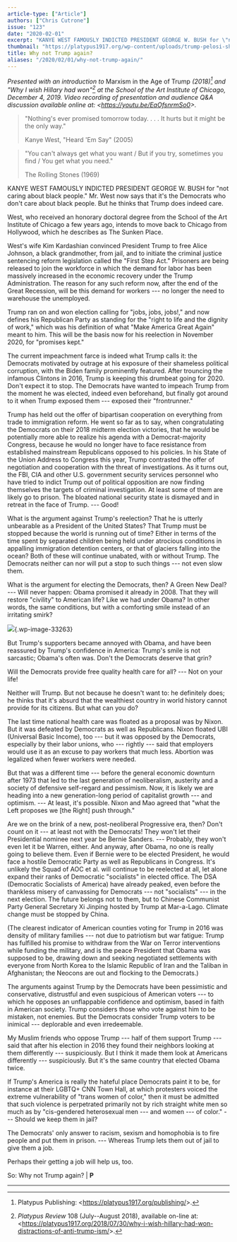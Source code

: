 ```yaml
---
article-type: ["Article"]
authors: ["Chris Cutrone"]
issue: "123"
date: "2020-02-01"
excerpt: "KANYE WEST FAMOUSLY INDICTED PRESIDENT GEORGE W. BUSH for \"not caring about black people.\" Mr. West now says that it's the Democrats who don't care about black people. But he thinks that Trump does indeed care."
thumbnail: "https://platypus1917.org/wp-content/uploads/trump-pelosi-shade-1.png"
title: Why not Trump again?
aliases: "/2020/02/01/why-not-trump-again/"
---
```



*Presented with an introduction to* Marxism in the Age of Trump *(2018)[^1] and "Why I wish Hillary had won"[^2] at the School of the Art Institute of Chicago, December 4, 2019. Video recording of presentation and audience Q&A discussion available online at: <<https://youtu.be/EaOfsnrmSo0>>.*

> "Nothing's ever promised tomorrow today. . . . It hurts but it might be the only way."
>
> Kanye West, "Heard 'Em Say" (2005)

> "You can't always get what you want / But if you try, sometimes you find / You get what you need."
>
> The Rolling Stones (1969)

KANYE WEST FAMOUSLY INDICTED PRESIDENT GEORGE W. BUSH for "not caring about black people." Mr. West now says that it's the Democrats who don't care about black people. But he thinks that Trump does indeed care.

West, who received an honorary doctoral degree from the School of the Art Institute of Chicago a few years ago, intends to move back to Chicago from Hollywood, which he describes as The Sunken Place.

West's wife Kim Kardashian convinced President Trump to free Alice Johnson, a black grandmother, from jail, and to initiate the criminal justice sentencing reform legislation called the "First Step Act." Prisoners are being released to join the workforce in which the demand for labor has been massively increased in the economic recovery under the Trump Administration. The reason for any such reform now, after the end of the Great Recession, will be this demand for workers --- no longer the need to warehouse the unemployed.

Trump ran on and won election calling for "jobs, jobs, jobs!," and now defines his Republican Party as standing for the "right to life and the dignity of work," which was his definition of what "Make America Great Again" meant to him. This will be the basis now for his reelection in November 2020, for "promises kept."

The current impeachment farce is indeed what Trump calls it: the Democrats motivated by outrage at his exposure of their shameless political corruption, with the Biden family prominently featured. After trouncing the infamous Clintons in 2016, Trump is keeping this drumbeat going for 2020. Don't expect it to stop. The Democrats have wanted to impeach Trump from the moment he was elected, indeed even beforehand, but finally got around to it when Trump exposed them --- exposed their "frontrunner."

Trump has held out the offer of bipartisan cooperation on everything from trade to immigration reform. He went so far as to say, when congratulating the Democrats on their 2018 midterm election victories, that he would be potentially more able to realize his agenda with a Democrat-majority Congress, because he would no longer have to face resistance from established mainstream Republicans opposed to his policies. In his State of the Union Address to Congress this year, Trump contrasted the offer of negotiation and cooperation with the threat of investigations. As it turns out, the FBI, CIA and other U.S. government security services personnel who have tried to indict Trump out of political opposition are now finding themselves the targets of criminal investigation. At least some of them are likely go to prison. The bloated national security state is dismayed and in retreat in the face of Trump. --- Good!

What is the argument against Trump's reelection? That he is utterly unbearable as a President of the United States? That Trump must be stopped because the world is running out of time? Either in terms of the time spent by separated children being held under atrocious conditions in appalling immigration detention centers, or that of glaciers falling into the ocean? Both of these will continue unabated, with or without Trump. The Democrats neither can nor will put a stop to such things --- not even slow them.

What is the argument for electing the Democrats, then? A Green New Deal? --- Will never happen: Obama promised it already in 2008. That they will restore "civility" to American life? Like we had under Obama? In other words, the same conditions, but with a comforting smile instead of an irritating smirk?

![](%7B%7B%20site.baseurl%20%7D%7D/assets/trump-pelosi-shade-1.png){.wp-image-33263}

But Trump's supporters became annoyed with Obama, and have been reassured by Trump's confidence in America: Trump's smile is not sarcastic; Obama's often was. Don't the Democrats deserve that grin?

Will the Democrats provide free quality health care for all? --- Not on your life!

Neither will Trump. But not because he doesn't want to: he definitely does; he thinks that it's absurd that the wealthiest country in world history cannot provide for its citizens. But what can you do?

The last time national health care was floated as a proposal was by Nixon. But it was defeated by Democrats as well as Republicans. Nixon floated UBI (Universal Basic Income), too --- but it was opposed by the Democrats, especially by their labor unions, who --- rightly --- said that employers would use it as an excuse to pay workers that much less. Abortion was legalized when fewer workers were needed.

But that was a different time --- before the general economic downturn after 1973 that led to the last generation of neoliberalism, austerity and a society of defensive self-regard and pessimism. Now, it is likely we are heading into a new generation-long period of capitalist growth --- and optimism. --- At least, it's possible. Nixon and Mao agreed that "what the Left proposes we [the Right] push through."

Are we on the brink of a new, post-neoliberal Progressive era, then? Don't count on it --- at least not with the Democrats! They won't let their Presidential nominee next year be Bernie Sanders. --- Probably, they won't even let it be Warren, either. And anyway, after Obama, no one is really going to believe them. Even if Bernie were to be elected President, he would face a hostile Democratic Party as well as Republicans in Congress. It's unlikely the Squad of AOC et al. will continue to be reelected at all, let alone expand their ranks of Democratic "socialists" in elected office. The DSA (Democratic Socialists of America) have already peaked, even before the thankless misery of canvassing for Democrats --- not "socialists" --- in the next election. The future belongs not to them, but to Chinese Communist Party General Secretary Xi Jinping hosted by Trump at Mar-a-Lago. Climate change must be stopped by China.

(The clearest indicator of American counties voting for Trump in 2016 was density of military families --- not due to patriotism but war fatigue: Trump has fulfilled his promise to withdraw from the War on Terror interventions while funding the military, and is the peace President that Obama was supposed to be, drawing down and seeking negotiated settlements with everyone from North Korea to the Islamic Republic of Iran and the Taliban in Afghanistan; the Neocons are out and flocking to the Democrats.)

The arguments against Trump by the Democrats have been pessimistic and conservative, distrustful and even suspicious of American voters --- to which he opposes an unflappable confidence and optimism, based in faith in American society. Trump considers those who vote against him to be mistaken, not enemies. But the Democrats consider Trump voters to be inimical --- deplorable and even irredeemable.

My Muslim friends who oppose Trump --- half of them support Trump --- said that after his election in 2016 they found their neighbors looking at them differently --- suspiciously. But I think it made them look at Americans differently --- suspiciously. But it's the same country that elected Obama twice.

If Trump's America is really the hateful place Democrats paint it to be, for instance at their LGBTQ+ CNN Town Hall, at which protesters voiced the extreme vulnerability of "trans women of color," then it must be admitted that such violence is perpetrated primarily not by rich straight white men so much as by "cis-gendered heterosexual men --- and women --- of color." --- Should we keep them in jail?

The Democrats' only answer to racism, sexism and homophobia is to fire people and put them in prison. --- Whereas Trump lets them out of jail to give them a job. 

Perhaps their getting a job will help us, too.

So: Why not Trump again? | **P**

------------------------------------------------------------------------

[^1]: Platypus Publishing: <<https://platypus1917.org/publishing/>>.

[^2]: *Platypus Review* 108 (July--August 2018), available on-line at: <<https://platypus1917.org/2018/07/30/why-i-wish-hillary-had-won-distractions-of-anti-trump-ism/>>.
